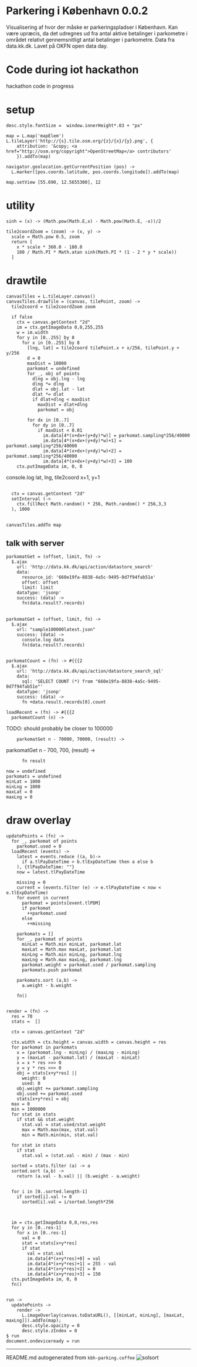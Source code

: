 # Parkering i København 0.0.2

Visualisering af hvor der måske er parkeringspladser i København. Kan være upræcis, da det udregnes ud fra antal aktive betalinger i parkometre i området relativt gennemsnitligt antal betalinger i parkometre. Data fra data.kk.dk. Lavet på OKFN open data day.

# Code during iot hackathon

hackathon code in progress

# setup

    
    desc.style.fontSize =  window.innerHeight*.03 + "px"
    
    map = L.map('mapElem')
    L.tileLayer('http://{s}.tile.osm.org/{z}/{x}/{y}.png', {
        attribution: '&copy; <a href="http://osm.org/copyright">OpenStreetMap</a> contributors'
        }).addTo(map)
    
    navigator.geolocation.getCurrentPosition (pos) ->
      L.marker([pos.coords.latitude, pos.coords.longitude]).addTo(map)
    
    map.setView [55.690, 12.5655300], 12

# utility

    sinh = (x) -> (Math.pow(Math.E,x) - Math.pow(Math.E, -x))/2
    
    tile2coordZoom = (zoom) -> (x, y) ->
      scale = Math.pow 0.5, zoom
      return [
        x * scale * 360.0 - 180.0
        180 / Math.PI * Math.atan sinh(Math.PI * (1 - 2 * y * scale))
      ]
    

# drawtile

    canvasTiles = L.tileLayer.canvas()
    canvasTiles.drawTile = (canvas, tilePoint, zoom) ->
      tile2coord = tile2coordZoom zoom
    
      if false
        ctx = canvas.getContext "2d"
        im = ctx.getImageData 0,0,255,255
        w = im.width
        for y in [0..255] by 8
          for x in [0..255] by 8
            [lng, lat] = tile2coord tilePoint.x + x/256, tilePoint.y + y/256
            d = 0
            maxDist = 10000
            parkomat = undefined
            for _, obj of points
              dlng = obj.lng - lng
              dlng *= dlng
              dlat = obj.lat - lat
              dlat *= dlat
              if dlat+dlng < maxDist
                maxDist = dlat+dlng
                parkomat = obj
    
            for dx in [0..7]
              for dy in [0..7]
                if maxDist < 0.01
                  im.data[4*(x+dx+(y+dy)*w)] = parkomat.sampling*256/40000
                  im.data[4*(x+dx+(y+dy)*w)+1] = parkomat.sampling*256/40000
                  im.data[4*(x+dx+(y+dy)*w)+2] = parkomat.sampling*256/40000
                  im.data[4*(x+dx+(y+dy)*w)+3] = 100
        ctx.putImageData im, 0, 0
    
    
    

console.log lat, lng, tile2coord x+1, y+1
##

      ctx = canvas.getContext "2d"
      setInterval (->
        ctx.fillRect Math.random() * 256, Math.random() * 256,3,3
      ), 1000

##

    
    canvasTiles.addTo map

## talk with server

    
    parkomatGet = (offset, limit, fn) ->
      $.ajax
        url: 'http://data.kk.dk/api/action/datastore_search'
        data:
          resource_id: '660e19fa-8838-4a5c-9495-0d7f94fab51e'
          offset: offset
          limit: limit
        dataType: 'jsonp'
        success: (data) ->
          fn(data.result?.records)
    

##

    parkomatGet = (offset, limit, fn) ->
      $.ajax
        url: "sample100000latest.json"
        success: (data) ->
          console.log data
          fn(data.result?.records)

##

    
    parkomatCount = (fn) -> #{{{2
      $.ajax
        url: 'http://data.kk.dk/api/action/datastore_search_sql'
        data:
          sql: 'SELECT COUNT (*) from "660e19fa-8838-4a5c-9495-0d7f94fab51e"'
        dataType: 'jsonp'
        success: (data) ->
          fn +data.result.records[0].count
    
    loadRecent = (fn) -> #{{{2
      parkomatCount (n) ->

TODO: should probably be closer to 100000

        parkomatGet n - 70000, 70000, (result) ->

parkomatGet n - 700, 700, (result) ->

          fn result
    
    now = undefined
    parkomats = undefined
    minLat = 1000
    minLng = 1000
    maxLat = 0
    maxLng = 0
    

# draw overlay

    updatePoints = (fn) ->
      for _, parkomat of points
        parkomat.used = 0
      loadRecent (events) ->
        latest = events.reduce ((a, b)->
          if a.tlPayDateTime > b.tlExpDateTime then a else b
        ), {tlPayDateTime: ""}
        now = latest.tlPayDateTime
    
        missing = 0
        current = (events.filter (e) -> e.tlPayDateTime < now < e.tlExpDateTime)
        for event in current
          parkomat = points[event.tlPDM]
          if parkomat
            ++parkomat.used
          else
            ++missing
    
        parkomats = []
        for _, parkomat of points
          minLat = Math.min minLat, parkomat.lat
          maxLat = Math.max maxLat, parkomat.lat
          minLng = Math.min minLng, parkomat.lng
          maxLng = Math.max maxLng, parkomat.lng
          parkomat.weight = parkomat.used / parkomat.sampling
          parkomats.push parkomat
    
        parkomats.sort (a,b) ->
          a.weight - b.weight
    
        fn()
    
    
    render = (fn) ->
      res = 70
      stats =  []
    
      ctx = canvas.getContext "2d"
    
      ctx.width = ctx.height = canvas.width = canvas.height = res
      for parkomat in parkomats
        x = (parkomat.lng - minLng) / (maxLng - minLng)
        y = (maxLat - parkomat.lat) / (maxLat - minLat)
        x = x * res >>> 0
        y = y * res >>> 0
        obj = stats[x+y*res] ||
          weight: 0
          used: 0
        obj.weight += parkomat.sampling
        obj.used += parkomat.used
        stats[x+y*res] = obj
      max = 0
      min = 1000000
      for stat in stats
        if stat && stat.weight
          stat.val = stat.used/stat.weight
          max = Math.max(max, stat.val)
          min = Math.min(min, stat.val)
    
      for stat in stats
        if stat
          stat.val = (stat.val - min) / (max - min)
    
      sorted = stats.filter (a) -> a
      sorted.sort (a,b) ->
        return (a.val - b.val) || (b.weight - a.weight)
    
    
      for i in [0..sorted.length-1]
        if sorted[i].val != 0
          sorted[i].val = i/sorted.length*256
    
    
    
      im = ctx.getImageData 0,0,res,res
      for y in [0..res-1]
        for x in [0..res-1]
          val = 0
          stat = stats[x+y*res]
          if stat
            val = stat.val
            im.data[4*(x+y*res)+0] = val
            im.data[4*(x+y*res)+1] = 255 - val
            im.data[4*(x+y*res)+2] = 0
            im.data[4*(x+y*res)+3] = 150
      ctx.putImageData im, 0, 0
      fn()
    
    
    run ->
      updatePoints ->
        render ->
          L.imageOverlay(canvas.toDataURL(), [[minLat, minLng], [maxLat, maxLng]]).addTo(map);
          desc.style.opacity = 0
          desc.style.zIndex = 0
    $ run
    document.ondeviceready = run
    

----

README.md autogenerated from `kbh-parking.coffee` ![solsort](https://ssl.solsort.com/_reputil_rasmuserik_kbh-parking.png)
